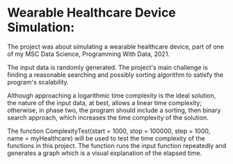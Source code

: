 # Wearable Healthcare Device Simulation:

The project was about simulating a wearable healthcare device, part of one of my MSC Data Science, Programming With Data, 2021.

The input data is randomly generated. The project's main challenge is finding a reasonable searching and
possibly sorting algorithm to satisfy the program's scalability.

Although approaching a logarithmic time complexity is the ideal solution, the nature of the
input data, at best, allows a linear time complexity; otherwise, in phase two, the program
should include a sorting, then binary search approach, which increases the time complexity
of the solution.

The function ComplexityTest(start = 1000, stop = 100000, step = 1000, name =
myHealthcare) will be used to test the time complexity of the functions in this project. The
function runs the input function repeatedly and generates a graph which is a visual
explanation of the elapsed time.
